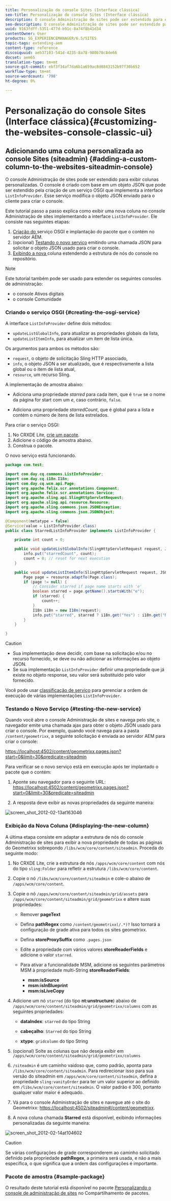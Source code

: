 ```yaml
---
title: Personalização do console Sites (Interface clássica)
seo-title: Personalização do console Sites (Interface clássica)
description: O console Administração de sites pode ser estendido para exibir colunas personalizadas
seo-description: O console Administração de sites pode ser estendido para exibir colunas personalizadas
uuid: 9163fdff-5351-477d-b91c-8a74f8b41d34
contentOwner: User
products: SG_EXPERIENCEMANAGER/6.5/SITES
topic-tags: extending-aem
content-type: reference
discoiquuid: aeb37103-541d-4235-8a78-980b78c8de66
docset: aem65
translation-type: tm+mt
source-git-commit: ebf3f34af7da6b1a659ac8d8843152b97f30b652
workflow-type: tm+mt
source-wordcount: '798'
ht-degree: 0%

---
```



# Personalização do console Sites (Interface clássica){#customizing-the-websites-console-classic-ui}

## Adicionando uma coluna personalizada ao console Sites (siteadmin) {#adding-a-custom-column-to-the-websites-siteadmin-console}

O console Administração de sites pode ser estendido para exibir colunas personalizadas. O console é criado com base em um objeto JSON que pode ser estendido pela criação de um serviço OSGI que implementa a interface `ListInfoProvider`. Esse serviço modifica o objeto JSON enviado para o cliente para criar o console.

Este tutorial passo a passo explica como exibir uma nova coluna no console Administração de sites implementando a interface `ListInfoProvider`. Ele consiste nas seguintes etapas:

1. [Criação do ](#creating-the-osgi-service) serviço OSGI e implantação do pacote que o contém no servidor AEM.
1. (opcional) [Testando o novo serviço](#testing-the-new-service) emitindo uma chamada JSON para solicitar o objeto JSON usado para criar o console.
1. [Exibindo a nova ](#displaying-the-new-column) coluna estendendo a estrutura de nós do console no repositório.

>[!NOTE]
>
>Este tutorial também pode ser usado para estender os seguintes consoles de administração:
>
>* o console Ativos digitais
>* o console Comunidade

>



### Criando o serviço OSGI {#creating-the-osgi-service}

A interface `ListInfoProvider` define dois métodos:

* `updateListGlobalInfo`, para atualizar as propriedades globais da lista,
* `updateListItemInfo`, para atualizar um item de lista única.

Os argumentos para ambos os métodos são:

* `request`, o objeto de solicitação Sling HTTP associado,
* `info`, o objeto JSON a ser atualizado, que é respectivamente a lista global ou o item de lista atual,
* `resource`, um recurso Sling.

A implementação de amostra abaixo:

* Adiciona uma propriedade *starred* para cada item, que é `true` se o nome da página for start com um *e*, caso contrário, `false`.

* Adiciona uma propriedade *starredCount*, que é global para a lista e contém o número de itens de lista estrelados.

Para criar o serviço OSGI:

1. No CRXDE Lite, [crie um pacote](/help/sites-developing/developing-with-crxde-lite.md#managing-a-bundle).
1. Adicione o código de amostra abaixo.
1. Construa o pacote.

O novo serviço está funcionando.

```java
package com.test;

import com.day.cq.commons.ListInfoProvider;
import com.day.cq.i18n.I18n;
import com.day.cq.wcm.api.Page;
import org.apache.felix.scr.annotations.Component;
import org.apache.felix.scr.annotations.Service;
import org.apache.sling.api.SlingHttpServletRequest;
import org.apache.sling.api.resource.Resource;
import org.apache.sling.commons.json.JSONException;
import org.apache.sling.commons.json.JSONObject;

@Component(metatype = false)
@Service(value = ListInfoProvider.class)
public class StarredListInfoProvider implements ListInfoProvider {

    private int count = 0;

    public void updateListGlobalInfo(SlingHttpServletRequest request, JSONObject info, Resource resource) throws JSONException {
        info.put("starredCount", count);
        count = 0; // reset for next execution
    }

    public void updateListItemInfo(SlingHttpServletRequest request, JSONObject info, Resource resource) throws JSONException {
        Page page = resource.adaptTo(Page.class);
        if (page != null) {
            // Consider starred if page name starts with 'e'
            boolean starred = page.getName().startsWith("e");
            if (starred) {
                count++;
            }
            I18n i18n = new I18n(request);
            info.put("starred", starred ? i18n.get("Yes") : i18n.get("No"));
        }
    }

}
```

>[!CAUTION]
>
>* Sua implementação deve decidir, com base na solicitação e/ou no recurso fornecido, se deve ou não adicionar as informações ao objeto JSON.
>* Se sua implementação `ListInfoProvider` definir uma propriedade que já existe no objeto response, seu valor será substituído pelo valor fornecido.

>
>  
Você pode usar [classificação de serviço](https://www.osgi.org/javadoc/r2/org/osgi/framework/Constants.html#SERVICE_RANKING) para gerenciar a ordem de execução de várias implementações `ListInfoProvider`.

### Testando o Novo Serviço {#testing-the-new-service}

Quando você abre o console Administração de sites e navega pelo site, o navegador emite uma chamada ajax para obter o objeto JSON usado para criar o console. Por exemplo, quando você navega para a pasta `/content/geometrixx`, a seguinte solicitação é enviada ao servidor AEM para criar o console:

[https://localhost:4502/content/geometrixx.pages.json?start=0&amp;limit=30&amp;predicate=siteadmin](https://localhost:4502/content/geometrixx.pages.json?start=0&amp;limit=30&amp;predicate=siteadmin)

Para verificar se o novo serviço está em execução após ter implantado o pacote que o contém:

1. Aponte seu navegador para o seguinte URL:
   [https://localhost:4502/content/geometrixx.pages.json?start=0&amp;limit=30&amp;predicate=siteadmin](https://localhost:4502/content/geometrixx.pages.json?start=0&amp;limit=30&amp;predicate=siteadmin)

1. A resposta deve exibir as novas propriedades da seguinte maneira:

![screen_shot_2012-02-13at163046](assets/screen_shot_2012-02-13at163046.png)

### Exibição da Nova Coluna {#displaying-the-new-column}

A última etapa consiste em adaptar a estrutura de nós do console Administração de sites para exibir a nova propriedade de todas as páginas do Geometrixx sobrepondo `/libs/wcm/core/content/siteadmin`. Proceda do seguinte modo:

1. No CRXDE Lite, crie a estrutura de nós `/apps/wcm/core/content` com nós do tipo `sling:Folder` para refletir a estrutura `/libs/wcm/core/content`.

1. Copie o nó `/libs/wcm/core/content/siteadmin` e cole-o abaixo de `/apps/wcm/core/content`.

1. Copie o nó `/apps/wcm/core/content/siteadmin/grid/assets` para `/apps/wcm/core/content/siteadmin/grid/geometrixx` e altere suas propriedades:

   * Remover **pageText**

   * Defina **pathRegex** como `/content/geometrixx(/.*)?`
Isso tornará a configuração de grade ativa para todos os sites geometrixx.

   * Defina **storeProxySuffix** como `.pages.json`

   * Edite a propriedade com vários valores **storeReaderFields** e adicione o valor `starred`.

   * Para ativar a funcionalidade MSM, adicione os seguintes parâmetros MSM à propriedade multi-String **storeReaderFields**:

      * **msm:isSource**
      * **msm:isInBlueprint**
      * **msm:isLiveCopy**

1. Adicione um nó `starred` (do tipo **nt:unstructure**) abaixo de `/apps/wcm/core/content/siteadmin/grid/geometrixx/columns` com as seguintes propriedades:

   * **dataIndex**:  `starred` do tipo String

   * **cabeçalho**:  `Starred` do tipo String

   * **xtype**:  `gridcolumn` do tipo String

1. (opcional) Solte as colunas que não deseja exibir em `/apps/wcm/core/content/siteadmin/grid/geometrixx/columns`

1. `/siteadmin` é um caminho vaidoso que, como padrão, aponta para  `/libs/wcm/core/content/siteadmin`.
Para redirecionar isso para sua versão do siteadmin em `/apps/wcm/core/content/siteadmin`, defina a propriedade `sling:vanityOrder` para ter um valor superior ao definido em `/libs/wcm/core/content/siteadmin`. O valor padrão é 300, portanto qualquer valor maior é adequado.

1. Vá para o console Administração de sites e navegue até o site do Geometrixx:
   [https://localhost:4502/siteadmin#/content/geometrixx](https://localhost:4502/siteadmin#/content/geometrixx).

1. A nova coluna chamada **Starred** está disponível, exibindo informações personalizadas da seguinte maneira:

![screen_shot_2012-02-14at104602](assets/screen_shot_2012-02-14at104602.png)

>[!CAUTION]
>
>Se várias configurações de grade corresponderem ao caminho solicitado definido pela propriedade **pathRegex**, a primeira será usada, e não a mais específica, o que significa que a ordem das configurações é importante.

### Pacote de amostra {#sample-package}

O resultado deste tutorial está disponível no pacote [Personalizando o console de administração de sites](https://localhost:4502/crx/packageshare/index.html/content/marketplace/marketplaceProxy.html?packagePath=/content/companies/public/adobe/packages/helper/customizing-siteadmin) no Compartilhamento de pacotes.
